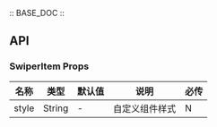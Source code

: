 :: BASE_DOC ::

## API

### SwiperItem Props

名称 | 类型 | 默认值 | 说明 | 必传
-- | -- | -- | -- | --
style | String | - | 自定义组件样式 | N
